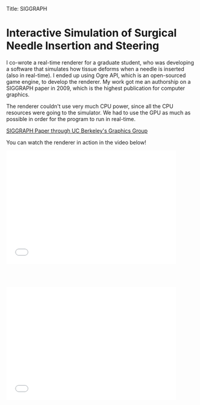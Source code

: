 Title: SIGGRAPH

Interactive Simulation of Surgical Needle Insertion and Steering
=====

I co-wrote a real-time renderer for a graduate student, who was developing a software that simulates how tissue deforms when a needle is inserted (also in real-time). I ended up using Ogre API, which is an open-sourced game engine, to develop the renderer. My work got me an authorship on a SIGGRAPH paper in 2009, which is the highest publication for computer graphics.

The renderer couldn't use very much CPU power, since all the CPU resources were going to the simulator. We had to use the GPU as much as possible in order for the program to run in real-time.

[SIGGRAPH Paper through UC Berkeley's Graphics Group][sig] 

You can watch the renderer in action in the video below! 

<iframe style='width: 450px; height: 300px;' src="//www.youtube.com/embed/y0Fq0bmEmc4?wmode=opaque" frameborder="0" allowfullscreen=""></iframe>

<br></br>

<iframe style='width: 450px; height: 300px;' src="//www.youtube.com/embed/WiGVieW2tk8?wmode=opaque" frameborder="0" allowfullscreen=""></iframe>

<br></br>

[sig]: http://graphics.berkeley.edu/papers/Chentanez-ISN-2009-08/

